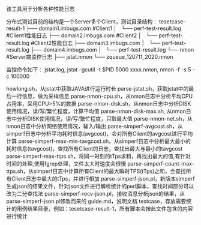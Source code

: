 该工具用于分析各种性能日志

分布式测试目前的结构是一个Server多个Client，测试目录结构：
tesetcase-result-1
├── domain1.imbugs.com #Client1
│   └── perf-test-result.log #Client1性能日志
├── domain2.imbugs.com #Client2
│   └── perf-test-result.log #Client2性能日志
├── domain3.imbugs.com
│   └── perf-test-result.log
├── domain4.imbugs.com
│   └── perf-test-result.log
└── nmon #Server端监控日志
    ├── jstat.nmon
    └── zqueue_120711_2020.nmon

监控命令如下：
jstat.log, jstat -gcutil -t $PID 5000
xxxx.nmon, nmon -f -s 5 -c 100000

howlong.sh，从jstat中获取JAVA进行运行时长
parse-jstat.sh，获取jstat中的最后一行信息，做为采样信息
parse-nmon-cpu.sh，从nmon日志中分析平均CPU占用率，采用CPU>5%的数据
parse-nmon-disk.sh，从nmon日志中分析DISK使用情况，读/写/繁忙程度，计算平均值
parse-nmon-disk-max.sh, 从nmon日志中分析DISK使用情况，读/写/繁忙程度，只取最大值
parse-nmon-net.sh，从nmon日志中分析网络使用情况，输入/输出
parse-simperf-avgcost.sh，从simperf日志中分析平均耗时信息(avgcost)，会对所有Client的avgcost进行平均计算
parse-simperf-max-min-tavgcost.sh，从simperf日志中分析最大最小的耗时信息(tavgcost)，查找所有Client的日志，查找出最大与最小的tavgcost
parse-simperf-max-ttps.sh，将同一时刻的tTps求和，再找出最大的值,有针对时间的处理,使用fgrep处理，文件太大时速度会很慢
parse-simperf-count-max-ttps.sh，从simperf日志中计算所有Client的最大瞬时TPS(tTps)之和，会查找所有Client日志中最大的tTps，并进行相加
parse-simperf-json.pl，新版本simperf生成json的结果文件，针对json文件进行解析统计的perl脚本，查找时间部分可以改为二分查找法
parse-simperf-recv-json.pl，接收消息分析json的结果，从parse-simperf-json.pl修改而来的
guide.md，说明文档
testcase，存放需要统计的用例结果目录，例如：tesetcase-result-1，所有脚本会按此文件包含的内容进行统计
